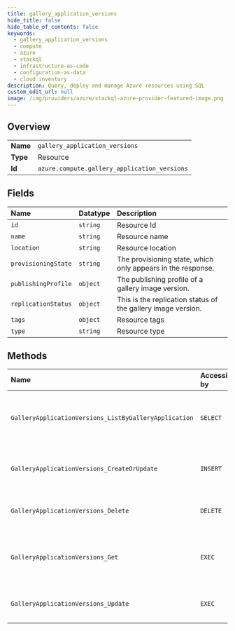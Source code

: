 ```yaml
---
title: gallery_application_versions
hide_title: false
hide_table_of_contents: false
keywords:
  - gallery_application_versions
  - compute
  - azure    
  - stackql
  - infrastructure-as-code
  - configuration-as-data
  - cloud inventory
description: Query, deploy and manage Azure resources using SQL
custom_edit_url: null
image: /img/providers/azure/stackql-azure-provider-featured-image.png
---
```

  
    

## Overview
<table><tbody>
<tr><td><b>Name</b></td><td><code>gallery_application_versions</code></td></tr>
<tr><td><b>Type</b></td><td>Resource</td></tr>
<tr><td><b>Id</b></td><td><code>azure.compute.gallery_application_versions</code></td></tr>
</tbody></table>

## Fields
| Name | Datatype | Description |
|:-----|:---------|:------------|
| `id` | `string` | Resource Id |
| `name` | `string` | Resource name |
| `location` | `string` | Resource location |
| `provisioningState` | `string` | The provisioning state, which only appears in the response. |
| `publishingProfile` | `object` | The publishing profile of a gallery image version. |
| `replicationStatus` | `object` | This is the replication status of the gallery image version. |
| `tags` | `object` | Resource tags |
| `type` | `string` | Resource type |
## Methods
| Name | Accessible by | Required Params | Description |
|:-----|:--------------|:----------------|:------------|
| `GalleryApplicationVersions_ListByGalleryApplication` | `SELECT` | `galleryApplicationName, galleryName, resourceGroupName, subscriptionId` | List gallery Application Versions in a gallery Application Definition. |
| `GalleryApplicationVersions_CreateOrUpdate` | `INSERT` | `galleryApplicationName, galleryApplicationVersionName, galleryName, resourceGroupName, subscriptionId` | Create or update a gallery Application Version. |
| `GalleryApplicationVersions_Delete` | `DELETE` | `galleryApplicationName, galleryApplicationVersionName, galleryName, resourceGroupName, subscriptionId` | Delete a gallery Application Version. |
| `GalleryApplicationVersions_Get` | `EXEC` | `galleryApplicationName, galleryApplicationVersionName, galleryName, resourceGroupName, subscriptionId` | Retrieves information about a gallery Application Version. |
| `GalleryApplicationVersions_Update` | `EXEC` | `galleryApplicationName, galleryApplicationVersionName, galleryName, resourceGroupName, subscriptionId` | Update a gallery Application Version. |
